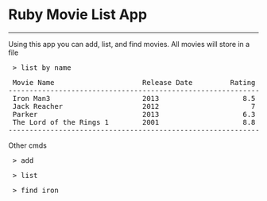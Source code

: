 <h1>Ruby Movie List App</h1>
<hr/>

<p>Using this app you can add, list, and find movies. All movies will store in a file</p>

<pre> > list by name </pre>

<pre>
 Movie Name                     Release Date         Rating
------------------------------------------------------------
 Iron Man3                      2013                    8.5
 Jack Reacher                   2012                      7
 Parker                         2013                    6.3
 The Lord of the Rings 1        2001                    8.8
------------------------------------------------------------
</pre>

<p> Other cmds </p>
<pre> > add </pre>
<pre> > list </pre>
<pre> > find iron </pre>
